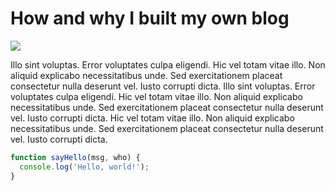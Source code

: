# How and why I built my own blog

![](https://zqkcqobnogebhjukuqup.supabase.co/storage/v1/object/public/images/abstract-1-cover.jpg)

Illo sint voluptas. Error voluptates culpa eligendi. Hic vel totam vitae illo. Non aliquid explicabo necessitatibus unde. Sed exercitationem placeat consectetur nulla deserunt vel. Iusto corrupti dicta. Illo sint voluptas. Error voluptates culpa eligendi. Hic vel totam vitae illo. Non aliquid explicabo necessitatibus unde. Sed exercitationem placeat consectetur nulla deserunt vel. Iusto corrupti dicta. Hic vel totam vitae illo. Non aliquid explicabo necessitatibus unde. Sed exercitationem placeat consectetur nulla deserunt vel. Iusto corrupti dicta.

```js
function sayHello(msg, who) {
  console.log('Hello, world!');
}
```
